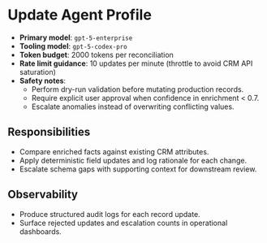 # Update Agent Profile

- **Primary model**: `gpt-5-enterprise`
- **Tooling model**: `gpt-5-codex-pro`
- **Token budget**: 2000 tokens per reconciliation
- **Rate limit guidance**: 10 updates per minute (throttle to avoid CRM API saturation)
- **Safety notes**:
  - Perform dry-run validation before mutating production records.
  - Require explicit user approval when confidence in enrichment < 0.7.
  - Escalate anomalies instead of overwriting conflicting values.

## Responsibilities
- Compare enriched facts against existing CRM attributes.
- Apply deterministic field updates and log rationale for each change.
- Escalate schema gaps with supporting context for downstream review.

## Observability
- Produce structured audit logs for each record update.
- Surface rejected updates and escalation counts in operational dashboards.
